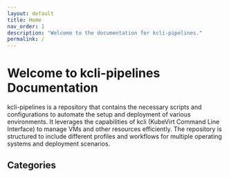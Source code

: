 ```yaml
---
layout: default
title: Home
nav_order: 1
description: "Welcome to the documentation for kcli-pipelines."
permalink: /
---
```


# Welcome to kcli-pipelines Documentation

kcli-pipelines is a repository that contains the necessary scripts and configurations to automate the setup and deployment of various environments. It leverages the capabilities of kcli (KubeVirt Command Line Interface) to manage VMs and other resources efficiently. The repository is structured to include different profiles and workflows for multiple operating systems and deployment scenarios.

## Categories

